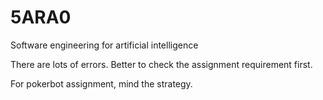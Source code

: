 # 5ARA0
Software engineering for artificial intelligence

There are lots of errors. Better to check the assignment requirement first.

For pokerbot assignment, mind the strategy. 
